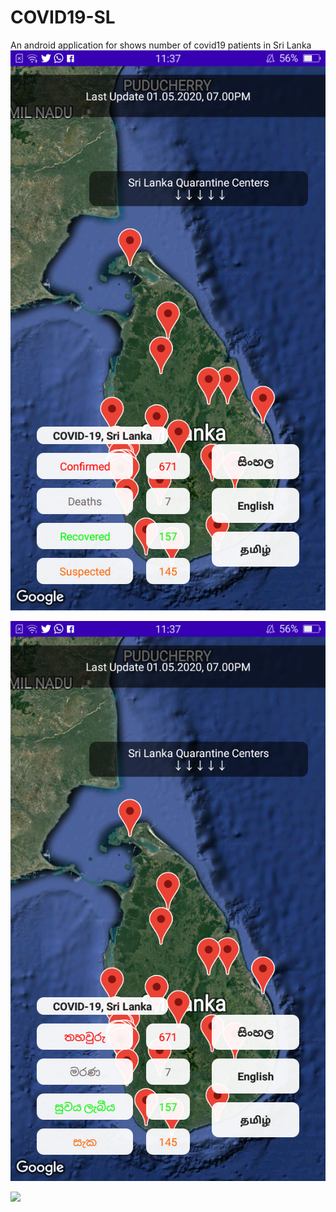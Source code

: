 # COVID19-SL
An android application for shows number of covid19 patients in Sri Lanka
![](java/com/vasi/covidfinder/Screenshot_2020-05-29-23-37-30-59.png)

![](java/com/vasi/covidfinder/Screenshot_2020-05-29-23-37-34-60.png)

![](java/com/vasi/covidfinder/Screenshot_2020-05-29-23-37-34-66.png)


